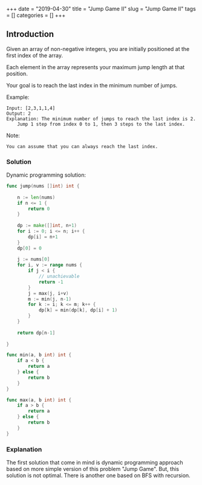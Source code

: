 +++
date = "2019-04-30"
title = "Jump Game II"
slug = "Jump Game II"
tags = []
categories = []
+++

## Introduction


Given an array of non-negative integers, you are initially positioned at the first index of the array.

Each element in the array represents your maximum jump length at that position.

Your goal is to reach the last index in the minimum number of jumps.

Example:
```
Input: [2,3,1,1,4]
Output: 2
Explanation: The minimum number of jumps to reach the last index is 2.
    Jump 1 step from index 0 to 1, then 3 steps to the last index.
```
Note:
```
You can assume that you can always reach the last index.
```

### Solution

Dynamic programming solution:
``` go
func jump(nums []int) int {
    
    n := len(nums)
    if n <= 1 {
        return 0
    }
 
    dp := make([]int, n+1)
    for i := 0; i <= n; i++ {
        dp[i] = n+1
    }
    dp[0] = 0
    
    j := nums[0]
    for i, v := range nums {
        if j < i {
            // unachievable
            return -1
        }
        j = max(j, i+v) 
        m := min(j, n-1)
        for k := i; k <= m; k++ {
            dp[k] = min(dp[k], dp[i] + 1)
        }
    }
    
    return dp[n-1]
    
}

func min(a, b int) int {
    if a < b {
        return a
    } else {
        return b
    }
}

func max(a, b int) int {
    if a > b {
        return a
    } else {
        return b
    }
}
```

### Explanation

The first solution that come in mind is dynamic programming approach based on more simple version of this problem "Jump Game".
But, this solution is not optimal. There is another one based on BFS with recursion.
